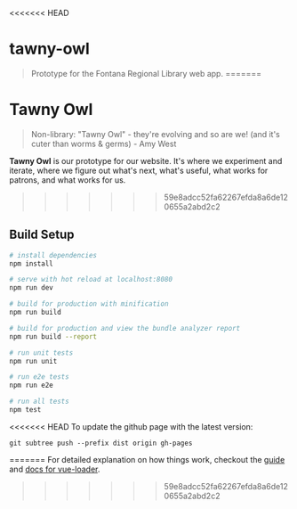 <<<<<<< HEAD
# tawny-owl

> Prototype for the Fontana Regional Library web app.
=======

# Tawny Owl

> Non-library: "Tawny Owl" - they're evolving and so are we! (and it's cuter than worms & germs) - Amy West

**Tawny Owl** is our prototype for our website. It's where we experiment and iterate, where we figure out what's next, what's useful, what works for patrons, and what works for us.

>>>>>>> 59e8adcc52fa62267efda8a6de120655a2abd2c2

## Build Setup

``` bash
# install dependencies
npm install

# serve with hot reload at localhost:8080
npm run dev

# build for production with minification
npm run build

# build for production and view the bundle analyzer report
npm run build --report

# run unit tests
npm run unit

# run e2e tests
npm run e2e

# run all tests
npm test
```

<<<<<<< HEAD
To update the github page with the latest version:
```
git subtree push --prefix dist origin gh-pages
```
=======
For detailed explanation on how things work, checkout the [guide](http://vuejs-templates.github.io/webpack/) and [docs for vue-loader](http://vuejs.github.io/vue-loader).
>>>>>>> 59e8adcc52fa62267efda8a6de120655a2abd2c2

